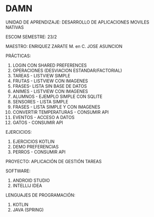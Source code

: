 # DAMN
UNIDAD DE APRENDIZAJE: DESARROLLO DE APLICACIONES MOVILES NATIVAS	

ESCOM 
SEMESTRE: 23/2

MAESTRO: ENRIQUEZ ZARATE M. en C. JOSE ASUNCION

PRÁCTICAS:

1. LOGIN CON SHARED PREFERENCES
2. OPERACIONES (DESVIACION ESTANDAR/FACTORIAL)
3. TAREAS - LISTVIEW SIMPLE
4. FRUTAS - LISTVIEW CON IMAGENES
5. FRASES- LISTA SIN BASE DE DATOS
6. ANIMES - LISTVIEW CON IMAGENES
7. ALUMNOS - EJEMPLO SIMPLE CON SQLITE
8. SENSORES - LISTA SIMPLE
9. FRASES - LISTA SIMPLE Y CON IMAGENES
10. CONVERTIR TEMPERATURAS - CONSUMIR API
11. EVENTOS - ACCESO A DATOS
12. GATOS - CONSUMIR API

EJERCICIOS:

1. EJERCICIOS KOTLIN
2. DEMO PREFERENCIAS
3. PERROS - CONSUMIR API

PROYECTO: APLICACIÓN DE GESTIÓN TAREAS

SOFTWARE:
1. ANDROID STUDIO
2. INTELLIJ IDEA

LENGUAJES DE PROGRAMACIÓN:
1. KOTLIN
2. JAVA (SPRING)
